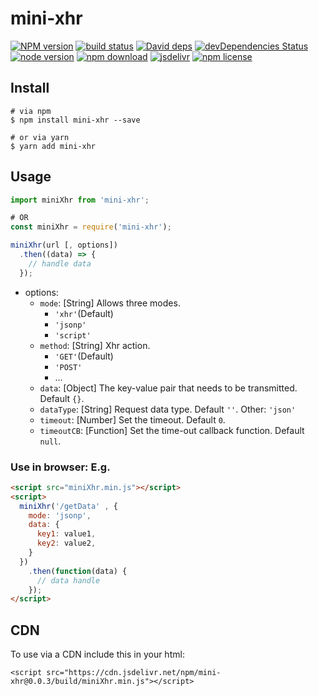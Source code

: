 # mini-xhr

[![NPM version][npm-image]][npm-url]
[![build status][travis-image]][travis-url]
[![David deps][david-image]][david-url]
[![devDependencies Status][david-dev-image]][david-dev-url]
[![node version][node-image]][node-url]
[![npm download][download-image]][download-url]
[![jsdelivr][jsdelivr-image]][jsdelivr-url]
[![npm license][license-image]][download-url]

[npm-image]: https://img.shields.io/npm/v/mini-xhr.svg?style=flat-square
[npm-url]: https://npmjs.org/package/mini-xhr
[travis-image]: https://img.shields.io/travis/cycdpo/mini-xhr.svg?style=flat-square
[travis-url]: https://travis-ci.org/cycdpo/mini-xhr
[david-image]: https://img.shields.io/david/cycdpo/mini-xhr.svg?style=flat-square
[david-url]: https://david-dm.org/cycdpo/mini-xhr
[david-dev-image]: https://david-dm.org/cycdpo/mini-xhr/dev-status.svg?style=flat-square
[david-dev-url]: https://david-dm.org/cycdpo/mini-xhr?type=dev
[node-image]: https://img.shields.io/badge/node.js-%3E=_6.0-green.svg?style=flat-square
[node-url]: http://nodejs.org/download/
[download-image]: https://img.shields.io/npm/dm/mini-xhr.svg?style=flat-square
[download-url]: https://npmjs.org/package/mini-xhr
[jsdelivr-image]: https://data.jsdelivr.com/v1/package/npm/mini-xhr/badge
[jsdelivr-url]: https://www.jsdelivr.com/package/npm/mini-xhr
[license-image]: https://img.shields.io/npm/l/mini-xhr.svg?style=flat-square

## Install
```shell
# via npm
$ npm install mini-xhr --save

# or via yarn
$ yarn add mini-xhr
```

## Usage
```javascript
import miniXhr from 'mini-xhr';

# OR
const miniXhr = require('mini-xhr');

miniXhr(url [, options])
  .then((data) => {
    // handle data
  });
```

* options:
  * `mode`: [String] Allows three modes.
    * `'xhr'`(Default)
    * `'jsonp'`
    * `'script'`
  * `method`: [String] Xhr action.
    * `'GET'`(Default)
    * `'POST'`
    * ...
  * `data`: [Object] The key-value pair that needs to be transmitted. Default `{}`.
  * `dataType`: [String] Request data type. Default `''`. Other: `'json'`
  * `timeout`: [Number] Set the timeout. Default `0`.
  * `timeoutCB`: [Function] Set the time-out callback function. Default `null`.

### Use in browser: E.g.
```html
<script src="miniXhr.min.js"></script>
<script>
  miniXhr('/getData' , {
    mode: 'jsonp',
    data: {
      key1: value1,
      key2: value2,
    }
  })
    .then(function(data) {
      // data handle
    });
</script>
```

## CDN
To use via a CDN include this in your html:
```text
<script src="https://cdn.jsdelivr.net/npm/mini-xhr@0.0.3/build/miniXhr.min.js"></script>
```

